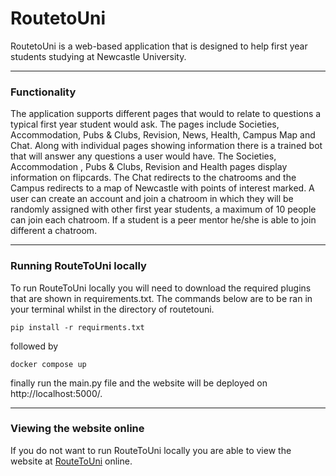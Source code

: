 # RoutetoUni

RoutetoUni is a web-based application that is designed to help first year
students studying at Newcastle University.

---
### Functionality
The application supports different pages that would to relate to questions a typical first year
student would ask. The pages include Societies, Accommodation, Pubs & Clubs, Revision, News, Health, 
Campus Map and Chat.
Along with individual pages showing information there is
a trained bot that will answer any questions a user would have. The Societies, Accommodation
, Pubs & Clubs, Revision and Health pages display information on flipcards. The Chat redirects to
 the chatrooms and the Campus redirects to a map of Newcastle with points of interest marked.
A user can create an account and join a chatroom in which they will be randomly assigned with
other first year students, a maximum of 10 people can join each chatroom. If a student is a peer
 mentor he/she is able to join different a chatroom. 

---
### Running RouteToUni locally
To run RouteToUni locally you will need to download the required plugins that are shown in
requirements.txt. The commands below are to be ran in your terminal whilst in the directory of
routetouni.

`pip install -r requirments.txt`

followed by 

`docker compose up`

finally run the main.py file and the website will be deployed on http://localhost:5000/.

---
### Viewing the website online
If you do not want to run RouteToUni locally you are able to view the website at 
[RouteToUni](https://routetouni.me)
online.